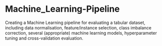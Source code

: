 # Machine_Learning-Pipeline
Creating a Machine Learning pipeline for evaluating a tabular dataset, including data normalisation, feature/instance selection, class imbalance correction, several (appropriate) machine learning models, hyperparameter tuning and cross-validation evaluation.
